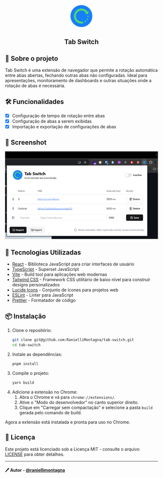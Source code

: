 <div align='center'>
    <img src='public/logo.png' alt='Tab Switch Logo' width='80'  />
    <h2 align='center' style={{margin: 0}}>Tab Switch</h2>
</div>

## 📖 Sobre o projeto

Tab Switch é uma extensão de navegador que permite a rotação automática entre abas abertas, fechando outras abas não configuradas. Ideal para apresentações, monitoramento de dashboards e outras situações onde a rotação de abas é necessária.

## 🛠️ Funcionalidades

- [x] Configuração de tempo de rotação entre abas
- [x] Configuração de abas a serem exibidas
- [x] Importação e exportação de configurações de abas

## 📸 Screenshot

![Screenshot 1](./public/screenshot.png) 

## 🚀 Tecnologias Utilizadas

- [React](https://reactjs.org/) - Biblioteca JavaScript para criar interfaces de usuário
- [TypeScript](https://www.typescriptlang.org/) - Superset JavaScript
- [Vite](https://vitejs.dev/) - Build tool para aplicações web modernas
- [Tailwind CSS](https://tailwindcss.com/) - Framework CSS utilitário de baixo nível para construir designs personalizados
- [Lucide Icons](https://lucide.dev/) - Conjunto de ícones para projetos web
- [ESLint](https://eslint.org/) - Linter para JavaScript
- [Prettier](https://prettier.io/) - Formatador de código

## 📦 Instalação 

1. Clone o repositório:
    ```sh
    git clone git@github.com:RanielliMontagna/tab-switch.git
    cd tab-switch
    ```
2. Instale as dependências:
    ```sh
    pnpm install
    ```
3. Compile o projeto:
    ```sh
    yarn build
    ```
4. Adicione a extensão no Chrome:
    1. Abra o Chrome e vá para `chrome://extensions/`.
    2. Ative o "Modo do desenvolvedor" no canto superior direito.
    3. Clique em "Carregar sem compactação" e selecione a pasta `build` gerada pelo comando de build.

Agora a extensão está instalada e pronta para uso no Chrome.


## 📝 Licença

Este projeto está licenciado sob a Licença MIT - consulte o arquivo [LICENSE](LICENSE) para obter detalhes.

---

#### 🖊️ Autor - [@raniellimontagna](https://www.github.com/raniellimontagna)